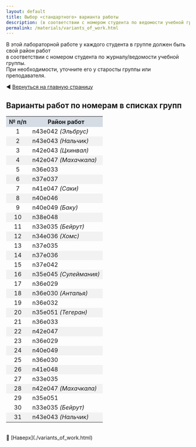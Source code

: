 ```yaml
---
layout: default
title: Выбор «стандартного» варианта работы
description: (в соответствии с номером студента по ведомости учебной группы)
permalink: /materials/variants_of_work.html
---
```



В этой лабораторной работе у каждого студента в группе должен быть свой район работ \
в соответствии с номером студента по журналу/ведомости учебной группы. \
При необходимости, уточните его у старосты группы или преподавателя.

◀️ [Вернуться на главную страницу](../README.html#выбор-варианта-работы)

## Варианты работ по номерам в списках групп

<!-- Этот вариант Таблицы я пока ЗАКОММЕНТИЛ 

| № п/п | Район работ          |
|-------|----------------------|
| 1     | n43e042  (Эльбрус)     |
| 2     | n43e043 (Нальчик)    |
| 3     | n42e043  (Цхинвал)     |
| 4     | n42e047 (Махачкала)  |
| 5     | n36e033              |
| 6     | n37e037              |
| 7     | n41e047 (Саки)       |
| 8     | n40e046              |
| 9     | n40e049 (Баку)       |
| 10    | n38e048              |
| 11    | n33e035 (Бейрут)     |
| 12    | n34e036 (Хомс)       |
| 13    | n37e035              |
| 14    | n37e036              |
| 15    | n37e042              |
| 16    | n35e045 (Сулеймания) |
| 17    | n36e029              |
| 18    | n36e030 (Анталья)    |
| 19    | n36e032              |
| 20    | n35e051 (Тегеран)    |
| 21    | n36e033              |
| 22    | n42e047              |
| 23    | n36e029              |
| 24    | n40e049              |
| 25    | n36e030              |
| 26    | n41e048              |
| 27    | n33e035              |
| 28    | n42e047 (Махачкала)  |
| 29    | n35e051              |
-->


<table>
  <tr>
    <th style="background-color: #d5dce4;">  № п/п  </th>
    <th style="background-color: #d5dce4;">&nbsp;&nbsp;&nbsp;&nbsp;  Район работ  &nbsp;&nbsp;&nbsp;&nbsp;</th>
  </tr>

  <tr><td align="center">                                    1</td><td>                                    n43e042 <i> (Эльбрус)    </i></td></tr>
  <tr><td align="center" style="background-color: #f2f2f2;"> 2</td><td style="background-color: #f2f2f2;"> n43e043 <i> (Нальчик)    </i></td></tr>
  <tr><td align="center">                                    3</td><td>                                    n42e043 <i> (Цхинвал)    </i></td></tr>
  <tr><td align="center" style="background-color: #f2f2f2;"> 4</td><td style="background-color: #f2f2f2;"> n42e047 <i> (Махачкала)  </i></td></tr>
  <tr><td align="center">                                    5</td><td>                                    n36e033 <i>              </i></td></tr>
  <tr><td align="center" style="background-color: #f2f2f2;"> 6</td><td style="background-color: #f2f2f2;"> n37e037 <i>              </i></td></tr>
  <tr><td align="center">                                    7</td><td>                                    n41e047 <i> (Саки)       </i></td></tr>
  <tr><td align="center" style="background-color: #f2f2f2;"> 8</td><td style="background-color: #f2f2f2;"> n40e046 <i>              </i></td></tr>
  <tr><td align="center">                                    9</td><td>                                    n40e049 <i> (Баку)       </i></td></tr>
  <tr><td align="center" style="background-color: #f2f2f2;">10</td><td style="background-color: #f2f2f2;"> n38e048 <i>              </i></td></tr>
  <tr><td align="center">                                   11</td><td>                                    n33e035 <i> (Бейрут)     </i></td></tr>
  <tr><td align="center" style="background-color: #f2f2f2;">12</td><td style="background-color: #f2f2f2;"> n34e036 <i> (Хомс)       </i></td></tr>
  <tr><td align="center">                                   13</td><td>                                    n37e035 <i>              </i></td></tr>
  <tr><td align="center" style="background-color: #f2f2f2;">14</td><td style="background-color: #f2f2f2;"> n37e036 <i>              </i></td></tr>
  <tr><td align="center">                                   15</td><td>                                    n37e042 <i>              </i></td></tr>
  <tr><td align="center" style="background-color: #f2f2f2;">16</td><td style="background-color: #f2f2f2;"> n35e045 <i> (Сулеймания) </i></td></tr>
  <tr><td align="center">                                   17</td><td>                                    n36e029 <i>              </i></td></tr>
  <tr><td align="center" style="background-color: #f2f2f2;">18</td><td style="background-color: #f2f2f2;"> n36e030 <i> (Анталья)    </i></td></tr>
  <tr><td align="center">                                   19</td><td>                                    n36e032 <i>              </i></td></tr>
  <tr><td align="center" style="background-color: #f2f2f2;">20</td><td style="background-color: #f2f2f2;"> n35e051 <i> (Тегеран)    </i></td></tr>
  <tr><td align="center">                                   21</td><td>                                    n36e033 <i>              </i></td></tr>
  <tr><td align="center" style="background-color: #f2f2f2;">22</td><td style="background-color: #f2f2f2;"> n42e047 <i>              </i></td></tr>
  <tr><td align="center">                                   23</td><td>                                    n36e029 <i>              </i></td></tr>
  <tr><td align="center" style="background-color: #f2f2f2;">24</td><td style="background-color: #f2f2f2;"> n40e049 <i>              </i></td></tr>
  <tr><td align="center">                                   25</td><td>                                    n36e030 <i>              </i></td></tr>
  <tr><td align="center" style="background-color: #f2f2f2;">26</td><td style="background-color: #f2f2f2;"> n41e048 <i>              </i></td></tr>
  <tr><td align="center">                                   27</td><td>                                    n33e035 <i>              </i></td></tr>
  <tr><td align="center" style="background-color: #f2f2f2;">28</td><td style="background-color: #f2f2f2;"> n42e047 <i> (Махачкала)  </i></td></tr>
  <tr><td align="center">                                   29</td><td>                                    n35e051 <i>              </i></td></tr>
  <tr><td align="center">                                   30</td><td>                                    n33e035 <i> (Бейрут)     </i></td></tr>
  <tr><td align="center" style="background-color: #f2f2f2;">31</td><td style="background-color: #f2f2f2;"> n43e043 <i> (Нальчик)    </i></td></tr>

</table>

<br>
🔼 [Наверх](./variants_of_work.html)
